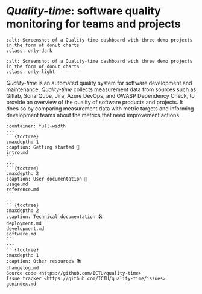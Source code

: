 # *Quality-time*: software quality monitoring for teams and projects

```{image} screenshots/projects_dashboard_dark.png
:alt: Screenshot of a Quality-time dashboard with three demo projects in the form of donut charts
:class: only-dark
```

```{image} screenshots/projects_dashboard.png
:alt: Screenshot of a Quality-time dashboard with three demo projects in the form of donut charts
:class: only-light
```

*Quality-time* is an automated quality system for software development and maintenance. *Quality-time* collects measurement data from sources such as Gitlab, SonarQube, Jira, Azure DevOps, and OWASP Dependency Check, to provide an overview of the quality of software products and projects. It does so by comparing measurement data with metric targets and informing development teams about the metrics that need improvement actions.

````{panels}
:container: full-width
---
```{toctree}
:maxdepth: 1
:caption: Getting started 👋
intro.md
```
---
```{toctree}
:maxdepth: 2
:caption: User documentation 📗
usage.md
reference.md
```
---
```{toctree}
:maxdepth: 2
:caption: Technical documentation 🛠
deployment.md
development.md
software.md
```
---
```{toctree}
:maxdepth: 1
:caption: Other resources 📚
changelog.md
Source code <https://github.com/ICTU/quality-time>
Issue tracker <https://github.com/ICTU/quality-time/issues>
genindex.md
```
````
